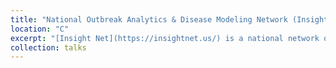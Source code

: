 ```yaml
---
title: "National Outbreak Analytics & Disease Modeling Network (Insight Net)"
location: "C"
excerpt: "[Insight Net](https://insightnet.us/) is a national network of centers working to improve our collective ability to understand, predict, prepare for, and respond to infectious disease threats through collaboration between analytic experts and public health departments..<br/><img src='https://raw.githubusercontent.com/bikaiming93/bikaiming93.github.io/master/images/Re3.png?raw=true' alt='Digital Twin Project Image'>"
collection: talks
---
```

